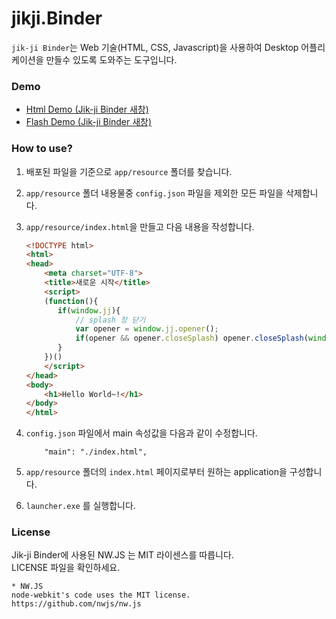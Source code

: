 # jikji.Binder

`jik-ji Binder`는 Web 기술(HTML, CSS, Javascript)을 사용하여 Desktop 어플리케이션을 만들수 있도록 도와주는 도구입니다.

### Demo

<ul>
  <li><a href="javascript:void(demo('/resource/html/index.html'));">Html Demo (Jik-ji Binder 새창)</a></li>
  <li><a href="javascript:void(demo('/resource/flash/index.html'));">Flash Demo (Jik-ji Binder 새창)</a></li>
</ul>


<script>
function demo(url){
  if(parent!==window && parent.jj){
    parent.jj.link.html(url, 'demo_window', {});
  }else{
    alert('jikji.Binder에서 실행해야 합니다.');
    if(window.nw){
        window.nw.App.addOriginAccessWhitelistEntry('https://vulcan9.github.io/', 'chrome-extension', location.host, true);
    }
  }
}
</script>

### How to use?

1. 배포된 파일을 기준으로 `app/resource` 폴더를 찾습니다.
2. `app/resource` 폴더 내용물중 `config.json` 파일을 제외한 모든 파일을 삭제합니다.
3. `app/resource/index.html`을 만들고 다음 내용을 작성합니다.
    ```html
    <!DOCTYPE html>
    <html>
    <head>
        <meta charset="UTF-8">
        <title>새로운 시작</title>
        <script>
        (function(){
           if(window.jj){
               // splash 창 닫기
               var opener = window.jj.opener();
               if(opener && opener.closeSplash) opener.closeSplash(window);
           }
        })()
        </script>
    </head>
    <body>
        <h1>Hello World~!</h1>
    </body>
    </html>
    ```     
4. `config.json` 파일에서 main 속성값을 다음과 같이 수정합니다.
    ```
        "main": "./index.html",
    ```

5. `app/resource` 폴더의 `index.html` 페이지로부터 원하는 application을 구성합니다.
6. `launcher.exe` 를 실행합니다.

### License

Jik-ji Binder에 사용된 NW.JS 는 MIT 라이센스를 따릅니다.<br>
LICENSE 파일을 확인하세요.
```
* NW.JS
node-webkit's code uses the MIT license.
https://github.com/nwjs/nw.js
```
